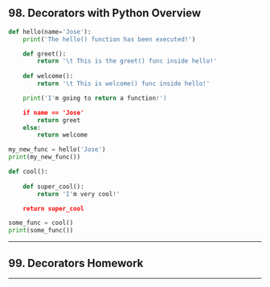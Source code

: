 ## 98. Decorators with Python Overview

```python
def hello(name='Jose'):
    print('The hello() function has been executed!')

    def greet():
        return '\t This is the greet() func inside hello!'
    
    def welcome():
        return '\t This is welcome() func inside hello!'

    print('I'm going to return a function!')

    if name == 'Jose'
        return greet
    else:
        return welcome
```

```python
my_new_func = hello('Jose')
print(my_new_func())
```
```python
def cool():
    
    def super_cool():
        return 'I'm very cool!'

    return super_cool
```

```python
some_func = cool()
print(some_func())
```
***

## 99. Decorators Homework

***
